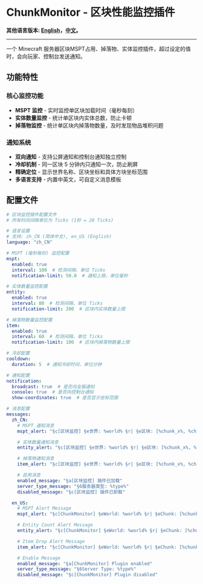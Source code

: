 # ChunkMonitor - 区块性能监控插件

**其他语言版本: [English](README.md)，[中文](README_zh.md)。**

----------------------------------------------------------------------------------------------------------

一个 Minecraft 服务器区块MSPT占用、掉落物、实体监控插件，超过设定的值时，会向玩家、控制台发送通知。

## 功能特性

### 核心监控功能

- **MSPT 监控** - 实时监控单区块加载时间（毫秒每刻）
- **实体数量监控** - 统计单区块内实体总数，防止卡顿
- **掉落物监控** - 统计单区块内掉落物数量，及时发现物品堆积问题

### 通知系统

- **双向通知** - 支持公屏通知和控制台通知独立控制
- **冷却机制** - 同一区块 5 分钟内只通知一次，防止刷屏
- **精确定位** - 显示世界名称、区块坐标和具体方块坐标范围
- **多语言支持** - 内置中英文，可自定义消息模板

## 配置文件


```yaml
# 区块监控插件配置文件
# 所有时间间隔单位为 Ticks (1秒 = 20 Ticks)

# 语言设置
# 支持: zh_CN (简体中文), en_US (English)
language: "zh_CN"

# MSPT (毫秒每刻) 监控配置
mspt:
  enabled: true
  interval: 100  # 检测间隔，单位 Ticks
  notification-limit: 50.0  # 通知上限，单位毫秒

# 实体数量监控配置
entity:
  enabled: true
  interval: 80  # 检测间隔，单位 Ticks
  notification-limit: 200  # 区块内实体数量上限

# 掉落物数量监控配置
item:
  enabled: true
  interval: 60  # 检测间隔，单位 Ticks
  notification-limit: 100  # 区块内掉落物数量上限

# 冷却配置
cooldown:
  duration: 5  # 通知冷却时间，单位分钟

# 通知配置
notification:
  broadcast: true  # 是否向全服通知
  console: true  # 是否向控制台通知
  show-coordinates: true  # 是否显示坐标范围

# 消息配置
messages:
  zh_CN:
    # MSPT 通知消息
    mspt_alert: "§c[区块监控] §e世界: %world% §r| §e区块: [%chunk_x%, %chunk_z%] §r| §e坐标范围: X [%coord_min_x% ~ %coord_max_x%] Z [%coord_min_z% ~ %coord_max_z%] §r| §cMSPT: %value% ms §r(上限: %limit% ms)"

    # 实体数量通知消息
    entity_alert: "§c[区块监控] §e世界: %world% §r| §e区块: [%chunk_x%, %chunk_z%] §r| §e坐标范围: X [%coord_min_x% ~ %coord_max_x%] Z [%coord_min_z% ~ %coord_max_z%] §r| §c实体数量: %value% §r(上限: %limit%)"

    # 掉落物通知消息
    item_alert: "§c[区块监控] §e世界: %world% §r| §e区块: [%chunk_x%, %chunk_z%] §r| §e坐标范围: X [%coord_min_x% ~ %coord_max_x%] Z [%coord_min_z% ~ %coord_max_z%] §r| §c掉落物: %value% §r(上限: %limit%)"

    # 启用消息
    enabled_message: "§a[区块监控] 插件已加载"
    server_type_message: "§6服务器类型: %type%"
    disabled_message: "§c[区块监控] 插件已卸载"

  en_US:
    # MSPT Alert Message
    mspt_alert: "§c[ChunkMonitor] §eWorld: %world% §r| §eChunk: [%chunk_x%, %chunk_z%] §r| §eCoordinates: X [%coord_min_x% ~ %coord_max_x%] Z [%coord_min_z% ~ %coord_max_z%] §r| §cMSPT: %value% ms §r(Limit: %limit% ms)"

    # Entity Count Alert Message
    entity_alert: "§c[ChunkMonitor] §eWorld: %world% §r| §eChunk: [%chunk_x%, %chunk_z%] §r| §eCoordinates: X [%coord_min_x% ~ %coord_max_x%] Z [%coord_min_z% ~ %coord_max_z%] §r| §cEntity Count: %value% §r(Limit: %limit%)"

    # Item Drop Alert Message
    item_alert: "§c[ChunkMonitor] §eWorld: %world% §r| §eChunk: [%chunk_x%, %chunk_z%] §r| §eCoordinates: X [%coord_min_x% ~ %coord_max_x%] Z [%coord_min_z% ~ %coord_max_z%] §r| §cItem Drops: %value% §r(Limit: %limit%)"

    # Enable Message
    enabled_message: "§a[ChunkMonitor] Plugin enabled"
    server_type_message: "§6Server Type: %type%"
    disabled_message: "§c[ChunkMonitor] Plugin disabled"
```
